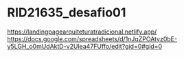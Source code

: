 ﻿# RID21635_desafio01
https://landingpagearquiteturatradicional.netlify.app/ <br/>
https://docs.google.com/spreadsheets/d/1nJqZPOAtyz0bE-y5LGH_o0mUdAktD-v2Ulea47FUffo/edit?gid=0#gid=0

